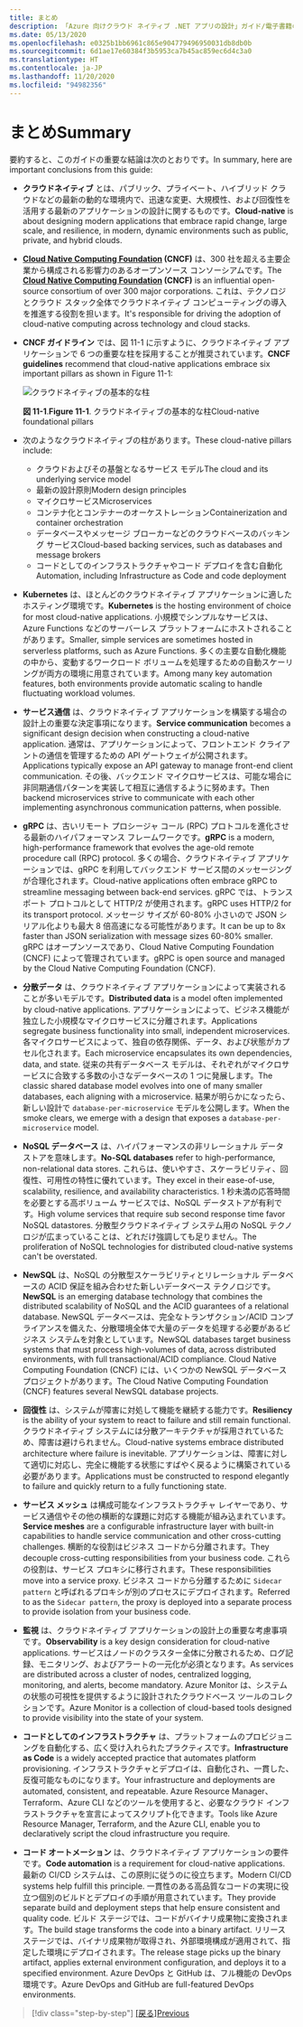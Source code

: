 ```yaml
---
title: まとめ
description: 「Azure 向けクラウド ネイティブ .NET アプリの設計」ガイド/電子書籍の主要な結論の概要です。
ms.date: 05/13/2020
ms.openlocfilehash: e0325b1bb6961c865e904779496950031db8db0b
ms.sourcegitcommit: 6d1ae17e60384f3b5953ca7b45ac859ec6d4c3a0
ms.translationtype: HT
ms.contentlocale: ja-JP
ms.lasthandoff: 11/20/2020
ms.locfileid: "94982356"
---
```

# <a name="summary"></a><span data-ttu-id="c9448-103">まとめ</span><span class="sxs-lookup"><span data-stu-id="c9448-103">Summary</span></span>

<span data-ttu-id="c9448-104">要約すると、このガイドの重要な結論は次のとおりです。</span><span class="sxs-lookup"><span data-stu-id="c9448-104">In summary, here are important conclusions from this guide:</span></span>

- <span data-ttu-id="c9448-105">**クラウドネイティブ** とは、パブリック、プライベート、ハイブリッド クラウドなどの最新の動的な環境内で、迅速な変更、大規模性、および回復性を活用する最新のアプリケーションの設計に関するものです。</span><span class="sxs-lookup"><span data-stu-id="c9448-105">**Cloud-native** is about designing modern applications that embrace rapid change, large scale, and resilience, in modern, dynamic environments such as public, private, and hybrid clouds.</span></span>

- <span data-ttu-id="c9448-106">**[Cloud Native Computing Foundation](https://www.cncf.io/) (CNCF)** は、300 社を超える主要企業から構成される影響力のあるオープンソース コンソーシアムです。</span><span class="sxs-lookup"><span data-stu-id="c9448-106">The **[Cloud Native Computing Foundation](https://www.cncf.io/) (CNCF)** is an influential open-source consortium of over 300 major corporations.</span></span> <span data-ttu-id="c9448-107">これは、テクノロジとクラウド スタック全体でクラウドネイティブ コンピューティングの導入を推進する役割を担います。</span><span class="sxs-lookup"><span data-stu-id="c9448-107">It's responsible for driving the adoption of cloud-native computing across technology and cloud stacks.</span></span>

- <span data-ttu-id="c9448-108">**CNCF ガイドライン** では、図 11-1 に示すように、クラウドネイティブ アプリケーションで 6 つの重要な柱を採用することが推奨されています。</span><span class="sxs-lookup"><span data-stu-id="c9448-108">**CNCF guidelines** recommend that cloud-native applications embrace six important pillars as shown in Figure 11-1:</span></span>

  ![クラウドネイティブの基本的な柱](./media/cloud-native-foundational-pillars.png)

  <span data-ttu-id="c9448-110">**図 11-1**.</span><span class="sxs-lookup"><span data-stu-id="c9448-110">**Figure 11-1**.</span></span> <span data-ttu-id="c9448-111">クラウドネイティブの基本的な柱</span><span class="sxs-lookup"><span data-stu-id="c9448-111">Cloud-native foundational pillars</span></span>

- <span data-ttu-id="c9448-112">次のようなクラウドネイティブの柱があります。</span><span class="sxs-lookup"><span data-stu-id="c9448-112">These cloud-native pillars include:</span></span>
  - <span data-ttu-id="c9448-113">クラウドおよびその基盤となるサービス モデル</span><span class="sxs-lookup"><span data-stu-id="c9448-113">The cloud and its underlying service model</span></span>
  - <span data-ttu-id="c9448-114">最新の設計原則</span><span class="sxs-lookup"><span data-stu-id="c9448-114">Modern design principles</span></span>
  - <span data-ttu-id="c9448-115">マイクロサービス</span><span class="sxs-lookup"><span data-stu-id="c9448-115">Microservices</span></span>
  - <span data-ttu-id="c9448-116">コンテナ化とコンテナーのオーケストレーション</span><span class="sxs-lookup"><span data-stu-id="c9448-116">Containerization and container orchestration</span></span>
  - <span data-ttu-id="c9448-117">データベースやメッセージ ブローカーなどのクラウドベースのバッキング サービス</span><span class="sxs-lookup"><span data-stu-id="c9448-117">Cloud-based backing services, such as databases and message brokers</span></span>
  - <span data-ttu-id="c9448-118">コードとしてのインフラストラクチャやコード デプロイを含む自動化</span><span class="sxs-lookup"><span data-stu-id="c9448-118">Automation, including Infrastructure as Code and code deployment</span></span>

- <span data-ttu-id="c9448-119">**Kubernetes** は、ほとんどのクラウドネイティブ アプリケーションに適したホスティング環境です。</span><span class="sxs-lookup"><span data-stu-id="c9448-119">**Kubernetes** is the hosting environment of choice for most cloud-native applications.</span></span> <span data-ttu-id="c9448-120">小規模でシンプルなサービスは、Azure Functions などのサーバーレス プラットフォームにホストされることがあります。</span><span class="sxs-lookup"><span data-stu-id="c9448-120">Smaller, simple services are sometimes hosted in serverless platforms, such as Azure Functions.</span></span> <span data-ttu-id="c9448-121">多くの主要な自動化機能の中から、変動するワークロード ボリュームを処理するための自動スケーリングが両方の環境に用意されています。</span><span class="sxs-lookup"><span data-stu-id="c9448-121">Among many key automation features, both environments provide automatic scaling to handle fluctuating workload volumes.</span></span>

- <span data-ttu-id="c9448-122">**サービス通信** は、クラウドネイティブ アプリケーションを構築する場合の設計上の重要な決定事項になります。</span><span class="sxs-lookup"><span data-stu-id="c9448-122">**Service communication** becomes a significant design decision when constructing a cloud-native application.</span></span> <span data-ttu-id="c9448-123">通常は、アプリケーションによって、フロントエンド クライアントの通信を管理するための API ゲートウェイが公開されます。</span><span class="sxs-lookup"><span data-stu-id="c9448-123">Applications typically expose an API gateway to manage front-end client communication.</span></span> <span data-ttu-id="c9448-124">その後、バックエンド マイクロサービスは、可能な場合に非同期通信パターンを実装して相互に通信するように努めます。</span><span class="sxs-lookup"><span data-stu-id="c9448-124">Then backend microservices strive to communicate with each other implementing asynchronous communication patterns, when possible.</span></span>

- <span data-ttu-id="c9448-125">**gRPC** は、古いリモート プロシージャ コール (RPC) プロトコルを進化させる最新のハイパフォーマンス フレームワークです。</span><span class="sxs-lookup"><span data-stu-id="c9448-125">**gRPC** is a modern, high-performance framework that evolves the age-old remote procedure call (RPC) protocol.</span></span> <span data-ttu-id="c9448-126">多くの場合、クラウドネイティブ アプリケーションでは、gRPC を利用してバックエンド サービス間のメッセージングが合理化されます。</span><span class="sxs-lookup"><span data-stu-id="c9448-126">Cloud-native applications often embrace gRPC to streamline messaging between back-end services.</span></span> <span data-ttu-id="c9448-127">gRPC では、トランスポート プロトコルとして HTTP/2 が使用されます。</span><span class="sxs-lookup"><span data-stu-id="c9448-127">gRPC uses HTTP/2 for its transport protocol.</span></span> <span data-ttu-id="c9448-128">メッセージ サイズが 60-80% 小さいので JSON シリアル化よりも最大 8 倍高速になる可能性があります。</span><span class="sxs-lookup"><span data-stu-id="c9448-128">It can be up to 8x faster than JSON serialization with message sizes 60-80% smaller.</span></span> <span data-ttu-id="c9448-129">gRPC はオープンソースであり、Cloud Native Computing Foundation (CNCF) によって管理されています。</span><span class="sxs-lookup"><span data-stu-id="c9448-129">gRPC is open source and managed by the Cloud Native Computing Foundation (CNCF).</span></span>

- <span data-ttu-id="c9448-130">**分散データ** は、クラウドネイティブ アプリケーションによって実装されることが多いモデルです。</span><span class="sxs-lookup"><span data-stu-id="c9448-130">**Distributed data** is a model often implemented by cloud-native applications.</span></span> <span data-ttu-id="c9448-131">アプリケーションによって、ビジネス機能が独立した小規模なマイクロサービスに分離されます。</span><span class="sxs-lookup"><span data-stu-id="c9448-131">Applications segregate business functionality into small, independent microservices.</span></span> <span data-ttu-id="c9448-132">各マイクロサービスによって、独自の依存関係、データ、および状態がカプセル化されます。</span><span class="sxs-lookup"><span data-stu-id="c9448-132">Each microservice encapsulates its own dependencies, data, and state.</span></span> <span data-ttu-id="c9448-133">従来の共有データベース モデルは、それぞれがマイクロサービスに合致する多数の小さなデータベースの 1 つに発展します。</span><span class="sxs-lookup"><span data-stu-id="c9448-133">The classic shared database model evolves into one of many smaller databases, each aligning with a microservice.</span></span> <span data-ttu-id="c9448-134">結果が明らかになったら、新しい設計で `database-per-microservice` モデルを公開します。</span><span class="sxs-lookup"><span data-stu-id="c9448-134">When the smoke clears, we emerge with a design that exposes a `database-per-microservice` model.</span></span>

- <span data-ttu-id="c9448-135">**NoSQL データベース** は、ハイパフォーマンスの非リレーショナル データ ストアを意味します。</span><span class="sxs-lookup"><span data-stu-id="c9448-135">**No-SQL databases** refer to high-performance, non-relational data stores.</span></span> <span data-ttu-id="c9448-136">これらは、使いやすさ、スケーラビリティ、回復性、可用性の特性に優れています。</span><span class="sxs-lookup"><span data-stu-id="c9448-136">They excel in their ease-of-use, scalability, resilience, and availability characteristics.</span></span> <span data-ttu-id="c9448-137">1 秒未満の応答時間を必要とする高ボリューム サービスでは、NoSQL データストアが有利です。</span><span class="sxs-lookup"><span data-stu-id="c9448-137">High volume services that require sub second response time favor NoSQL datastores.</span></span> <span data-ttu-id="c9448-138">分散型クラウドネイティブ システム用の NoSQL テクノロジが広まっていることは、どれだけ強調しても足りません。</span><span class="sxs-lookup"><span data-stu-id="c9448-138">The proliferation of NoSQL technologies for distributed cloud-native systems can't be overstated.</span></span>

- <span data-ttu-id="c9448-139">**NewSQL** は、NoSQL の分散型スケーラビリティとリレーショナル データベースの ACID 保証を組み合わせた新しいデータベース テクノロジです。</span><span class="sxs-lookup"><span data-stu-id="c9448-139">**NewSQL** is an emerging database technology that combines the distributed scalability of NoSQL and the ACID guarantees of a relational database.</span></span> <span data-ttu-id="c9448-140">NewSQL データベースは、完全なトランザクション/ACID コンプライアンスを備えた、分散環境全体で大量のデータを処理する必要があるビジネス システムを対象としています。</span><span class="sxs-lookup"><span data-stu-id="c9448-140">NewSQL databases target business systems that must process high-volumes of data, across distributed environments, with full transactional/ACID compliance.</span></span> <span data-ttu-id="c9448-141">Cloud Native Computing Foundation (CNCF) には、いくつかの NewSQL データベース プロジェクトがあります。</span><span class="sxs-lookup"><span data-stu-id="c9448-141">The Cloud Native Computing Foundation (CNCF) features several NewSQL database projects.</span></span>

- <span data-ttu-id="c9448-142">**回復性** は、システムが障害に対処して機能を継続する能力です。</span><span class="sxs-lookup"><span data-stu-id="c9448-142">**Resiliency** is the ability of your system to react to failure and still remain functional.</span></span> <span data-ttu-id="c9448-143">クラウドネイティブ システムには分散アーキテクチャが採用されているため、障害は避けられません。</span><span class="sxs-lookup"><span data-stu-id="c9448-143">Cloud-native systems embrace distributed architecture where failure is inevitable.</span></span> <span data-ttu-id="c9448-144">アプリケーションは、障害に対して適切に対応し、完全に機能する状態にすばやく戻るように構築されている必要があります。</span><span class="sxs-lookup"><span data-stu-id="c9448-144">Applications must be constructed to respond elegantly to failure and quickly return to a fully functioning state.</span></span>

- <span data-ttu-id="c9448-145">**サービス メッシュ** は構成可能なインフラストラクチャ レイヤーであり、サービス通信やその他の横断的な課題に対応する機能が組み込まれています。</span><span class="sxs-lookup"><span data-stu-id="c9448-145">**Service meshes** are a configurable infrastructure layer with built-in capabilities to handle service communication and other cross-cutting challenges.</span></span> <span data-ttu-id="c9448-146">横断的な役割はビジネス コードから分離されます。</span><span class="sxs-lookup"><span data-stu-id="c9448-146">They decouple cross-cutting responsibilities from your business code.</span></span> <span data-ttu-id="c9448-147">これらの役割は、サービス プロキシに移行されます。</span><span class="sxs-lookup"><span data-stu-id="c9448-147">These responsibilities move into a service proxy.</span></span> <span data-ttu-id="c9448-148">ビジネス コードから分離するために `Sidecar pattern` と呼ばれるプロキシが別のプロセスにデプロイされます。</span><span class="sxs-lookup"><span data-stu-id="c9448-148">Referred to as the `Sidecar pattern`, the proxy is deployed into a separate process to provide isolation from your business code.</span></span>

- <span data-ttu-id="c9448-149">**監視** は、クラウドネイティブ アプリケーションの設計上の重要な考慮事項です。</span><span class="sxs-lookup"><span data-stu-id="c9448-149">**Observability** is a key design consideration for cloud-native applications.</span></span> <span data-ttu-id="c9448-150">サービスはノードのクラスター全体に分散されるため、ログ記録、モニタリング、およびアラートの一元化が必須となります。</span><span class="sxs-lookup"><span data-stu-id="c9448-150">As services are distributed across a cluster of nodes, centralized logging, monitoring, and alerts, become mandatory.</span></span> <span data-ttu-id="c9448-151">Azure Monitor は、システムの状態の可視性を提供するように設計されたクラウドベース ツールのコレクションです。</span><span class="sxs-lookup"><span data-stu-id="c9448-151">Azure Monitor is a collection of cloud-based tools designed to provide visibility into the state of your system.</span></span>

- <span data-ttu-id="c9448-152">**コードとしてのインフラストラクチャ** は、プラットフォームのプロビジョニングを自動化する、広く受け入れられたプラクティスです。</span><span class="sxs-lookup"><span data-stu-id="c9448-152">**Infrastructure as Code** is a widely accepted practice that automates platform provisioning.</span></span> <span data-ttu-id="c9448-153">インフラストラクチャとデプロイは、自動化され、一貫した、反復可能なものになります。</span><span class="sxs-lookup"><span data-stu-id="c9448-153">Your infrastructure and deployments are automated, consistent, and repeatable.</span></span> <span data-ttu-id="c9448-154">Azure Resource Manager、Terraform、Azure CLI などのツールを使用すると、必要なクラウド インフラストラクチャを宣言によってスクリプト化できます。</span><span class="sxs-lookup"><span data-stu-id="c9448-154">Tools like Azure Resource Manager, Terraform, and the Azure CLI, enable you to declaratively script the cloud infrastructure you require.</span></span>

- <span data-ttu-id="c9448-155">**コード オートメーション** は、クラウドネイティブ アプリケーションの要件です。</span><span class="sxs-lookup"><span data-stu-id="c9448-155">**Code automation** is a requirement for cloud-native applications.</span></span> <span data-ttu-id="c9448-156">最新の CI/CD システムは、この原則に従うのに役立ちます。</span><span class="sxs-lookup"><span data-stu-id="c9448-156">Modern CI/CD systems help fulfill this principle.</span></span> <span data-ttu-id="c9448-157">一貫性のある高品質なコードの実現に役立つ個別のビルドとデプロイの手順が用意されています。</span><span class="sxs-lookup"><span data-stu-id="c9448-157">They provide separate build and deployment steps that help ensure consistent and quality code.</span></span> <span data-ttu-id="c9448-158">ビルド ステージでは、コードがバイナリ成果物に変換されます。</span><span class="sxs-lookup"><span data-stu-id="c9448-158">The build stage transforms the code into a binary artifact.</span></span> <span data-ttu-id="c9448-159">リリース ステージでは、バイナリ成果物が取得され、外部環境構成が適用されて、指定した環境にデプロイされます。</span><span class="sxs-lookup"><span data-stu-id="c9448-159">The release stage picks up the binary artifact, applies external environment configuration, and deploys it to a specified environment.</span></span> <span data-ttu-id="c9448-160">Azure DevOps と GitHub は、フル機能の DevOps 環境です。</span><span class="sxs-lookup"><span data-stu-id="c9448-160">Azure DevOps and GitHub are full-featured DevOps environments.</span></span>

>[!div class="step-by-step"]
><span data-ttu-id="c9448-161">[[戻る]](application-bundles.md)</span><span class="sxs-lookup"><span data-stu-id="c9448-161">[Previous](application-bundles.md)</span></span>
